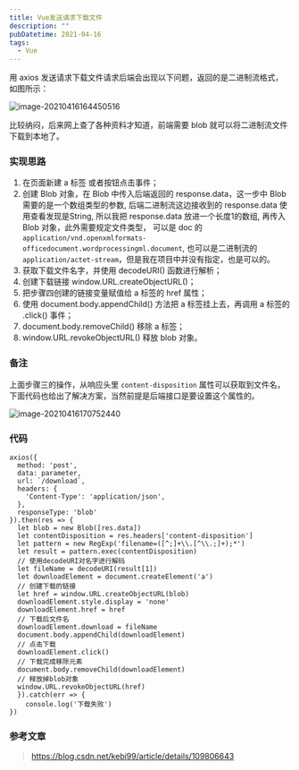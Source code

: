 ```yaml
---
title: Vue发送请求下载文件
description: ""
pubDatetime: 2021-04-16
tags:
  - Vue
---
```


用 axios 发送请求下载文件请求后端会出现以下问题，返回的是二进制流格式，如图所示：

![image-20210416164450516](https://cxhello.oss-cn-beijing.aliyuncs.com/image/image-20210416164450516.png)

比较纳闷，后来网上查了各种资料才知道，前端需要 blob 就可以将二进制流文件下载到本地了。

### 实现思路

1. 在页面新建 a 标签 或者按钮点击事件；
2. 创建 Blob 对象，在 Blob 中传入后端返回的 response.data，这一步中 Blob 需要的是一个数组类型的参数, 后端二进制流这边接收到的 response.data 使用查看发现是String, 所以我把 response.data 放进一个长度1的数组, 再传入 Blob 对象，此外需要规定文件类型， 可以是 doc 的`application/vnd.openxmlformats-officedocument.wordprocessingml.document`, 也可以是二进制流的`application/actet-stream`，但是我在项目中并没有指定，也是可以的。
3. 获取下载文件名字，并使用 decodeURI() 函数进行解析；
4. 创建下载链接 window.URL.createObjectURL()；
5. 把步骤四创建的链接变量赋值给 a 标签的 href 属性；
6. 使用 document.body.appendChild() 方法把 a 标签挂上去，再调用 a 标签的 .click() 事件；
7. document.body.removeChild() 移除 a 标签；
8. window.URL.revokeObjectURL() 释放 blob 对象。

### 备注

上面步骤三的操作，从响应头里 `content-disposition` 属性可以获取到文件名，下面代码也给出了解决方案，当然前提是后端接口是要设置这个属性的。

![image-20210416170752440](https://cxhello.oss-cn-beijing.aliyuncs.com/image/image-20210416170752440.png)

### 代码

```vue
axios({
  method: 'post',
  data: parameter,
  url: `/download`,
  headers: {
    'Content-Type': 'application/json',
  },
  responseType: 'blob'
}).then(res => {
  let blob = new Blob([res.data])
  let contentDisposition = res.headers['content-disposition']
  let pattern = new RegExp('filename=([^;]+\\.[^\\.;]+);*')
  let result = pattern.exec(contentDisposition)
  // 使用decodeURI对名字进行解码
  let fileName = decodeURI(result[1])
  let downloadElement = document.createElement('a')
  // 创建下载的链接
  let href = window.URL.createObjectURL(blob)
  downloadElement.style.display = 'none'
  downloadElement.href = href
  // 下载后文件名
  downloadElement.download = fileName
  document.body.appendChild(downloadElement)
  // 点击下载
  downloadElement.click()
  // 下载完成移除元素
  document.body.removeChild(downloadElement)
  // 释放掉blob对象
  window.URL.revokeObjectURL(href)
  }).catch(err => {
    console.log('下载失败')
})
```

### 参考文章

> https://blog.csdn.net/kebi99/article/details/109806643